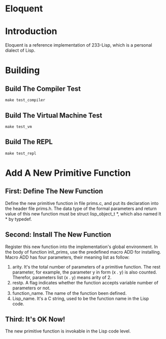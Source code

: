 # Eloquent

# Introduction

Eloquent is a reference implementation of 233-Lisp, which is a personal dialect of Lisp.

# Building

## Build The Compiler Test

    make test_compiler

## Build The Virtual Machine Test

    make test_vm

## Build The REPL

    make test_repl

# Add A New Primitive Function

## First: Define The New Function

Define the new primitive function in file prims.c, and put its declaration into the header file prims.h. The data type of the formal parameters and return value of this new function must be struct lisp\_object\_t *, which also named lt * by typedef.

## Second: Install The New Function

Register this new function into the implementation's global environment. In the body of function init\_prims, use the predefined macro ADD for installing. Macro ADD has four parameters, their meaning list as follow:

1. arity. It's the total number of parameters of a primitive function. The rest parameter, for example, the parameter y in form (x . y) is also counted. Therefor, parameters list (x . y) means arity of 2.
2. restp. A flag indicates whether the function accepts variable number of parameters or not.
3. function_name. The name of the function been defined.
4. Lisp_name. It's a C string, used to be the function name in the Lisp code.

## Third: It's OK Now!

The new primitive function is invokable in the Lisp code level.
